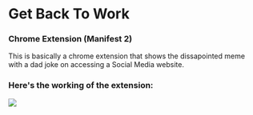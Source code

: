 # Get Back To Work
### Chrome Extension (Manifest 2)

This is basically a chrome extension that shows the dissapointed meme with a dad joke on accessing a Social Media website.


### Here's the working of the extension:
![](https://github.com/raajveerk/GetBackToWork/blob/main/app.gif)
